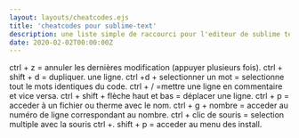```yaml
---
layout: layouts/cheatcodes.ejs
title: 'cheatcodes pour sublime-text'
description: une liste simple de raccourci pour l'editeur de sublime text.
date: 2020-02-02T00:00:00Z
---
```


ctrl + z = annuler les dernières modification (appuyer plusieurs fois).
ctrl + shift + d = dupliquer.
une ligne. ctrl +d + selectionner un mot = selectionne tout le mots identiques du code.
ctrl + / =mettre une ligne en commentaire et vice versa.
ctrl + shift + flèche haut et bas = déplacer une ligne.
ctrl + p = acceder à un fichier ou therme avec le nom. ctrl + g + nombre = acceder au numéro de ligne correspondant au nombre.
ctrl + clic de souris = selection multiple avec la souris ctrl +.
shift + p = acceder au menu des install.
